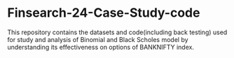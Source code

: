 # Finsearch-24-Case-Study-code

This repository contains the datasets and code(including back testing) used for study and analysis of Binomial and Black Scholes model by understanding its effectiveness on options of BANKNIFTY index.
